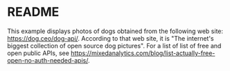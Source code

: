 # README

This example displays photos of dogs obtained from the following web site: https://dog.ceo/dog-api/. According to that web site, it is "The internet's biggest collection of open source dog pictures".  For a list of list of free and open public APIs, see https://mixedanalytics.com/blog/list-actually-free-open-no-auth-needed-apis/.

